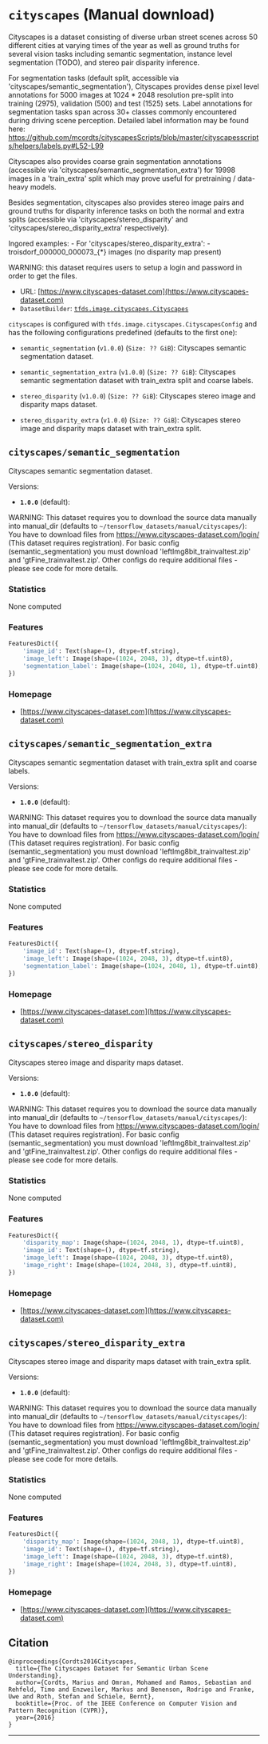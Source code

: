 <div itemscope itemtype="http://schema.org/Dataset">
  <div itemscope itemprop="includedInDataCatalog" itemtype="http://schema.org/DataCatalog">
    <meta itemprop="name" content="TensorFlow Datasets" />
  </div>

  <meta itemprop="name" content="cityscapes" />
  <meta itemprop="description" content="Cityscapes is a dataset consisting of diverse urban street scenes across 50 different cities&#10;  at varying times of the year as well as ground truths for several vision tasks including&#10;  semantic segmentation, instance level segmentation (TODO), and stereo pair disparity inference.&#10;&#10;&#10;  For segmentation tasks (default split, accessible via 'cityscapes/semantic_segmentation'), Cityscapes provides&#10;  dense pixel level annotations for 5000 images at 1024 * 2048 resolution pre-split into training (2975),&#10;  validation (500) and test (1525) sets. Label annotations for segmentation tasks span across 30+ classes&#10;  commonly encountered during driving scene perception. Detailed label information may be found here:&#10;  https://github.com/mcordts/cityscapesScripts/blob/master/cityscapesscripts/helpers/labels.py#L52-L99&#10;&#10;  Cityscapes also provides coarse grain segmentation annotations (accessible via 'cityscapes/semantic_segmentation_extra')&#10;  for 19998 images in a 'train_extra' split which may prove useful for pretraining / data-heavy models.&#10;&#10;&#10;  Besides segmentation, cityscapes also provides stereo image pairs and ground truths for disparity inference&#10;  tasks on both the normal and extra splits (accessible via 'cityscapes/stereo_disparity' and&#10;  'cityscapes/stereo_disparity_extra' respectively).&#10;&#10;  Ingored examples:&#10;  - For 'cityscapes/stereo_disparity_extra':&#10;    - troisdorf_000000_000073_{*} images (no disparity map present)&#10;&#10;  WARNING: this dataset requires users to setup a login and password in order to get the files.&#10;&#10;&#10;To use this dataset:&#10;&#10;```python&#10;import tensorflow_datasets as tfds&#10;&#10;ds = tfds.load('cityscapes', split='train')&#10;for ex in ds.take(4):&#10;  print(ex)&#10;```&#10;&#10;See [the guide](https://www.tensorflow.org/datasets/overview) for more&#10;informations on [tensorflow_datasets](https://www.tensorflow.org/datasets).&#10;&#10;" />
  <meta itemprop="url" content="https://www.tensorflow.org/datasets/catalog/cityscapes" />
  <meta itemprop="sameAs" content="https://www.cityscapes-dataset.com" />
  <meta itemprop="citation" content="@inproceedings{Cordts2016Cityscapes,&#10;  title={The Cityscapes Dataset for Semantic Urban Scene Understanding},&#10;  author={Cordts, Marius and Omran, Mohamed and Ramos, Sebastian and Rehfeld, Timo and Enzweiler, Markus and Benenson, Rodrigo and Franke, Uwe and Roth, Stefan and Schiele, Bernt},&#10;  booktitle={Proc. of the IEEE Conference on Computer Vision and Pattern Recognition (CVPR)},&#10;  year={2016}&#10;}&#10;" />
</div>

# `cityscapes` (Manual download)

Cityscapes is a dataset consisting of diverse urban street scenes across 50
different cities at varying times of the year as well as ground truths for
several vision tasks including semantic segmentation, instance level
segmentation (TODO), and stereo pair disparity inference.

For segmentation tasks (default split, accessible via
'cityscapes/semantic_segmentation'), Cityscapes provides dense pixel level
annotations for 5000 images at 1024 * 2048 resolution pre-split into training
(2975), validation (500) and test (1525) sets. Label annotations for
segmentation tasks span across 30+ classes commonly encountered during driving
scene perception. Detailed label information may be found here:
https://github.com/mcordts/cityscapesScripts/blob/master/cityscapesscripts/helpers/labels.py#L52-L99

Cityscapes also provides coarse grain segmentation annotations (accessible via
'cityscapes/semantic_segmentation_extra') for 19998 images in a 'train_extra'
split which may prove useful for pretraining / data-heavy models.

Besides segmentation, cityscapes also provides stereo image pairs and ground
truths for disparity inference tasks on both the normal and extra splits
(accessible via 'cityscapes/stereo_disparity' and
'cityscapes/stereo_disparity_extra' respectively).

Ingored examples: - For 'cityscapes/stereo_disparity_extra': -
troisdorf_000000_000073_{*} images (no disparity map present)

WARNING: this dataset requires users to setup a login and password in order to
get the files.

*   URL:
    [https://www.cityscapes-dataset.com](https://www.cityscapes-dataset.com)
*   `DatasetBuilder`:
    [`tfds.image.cityscapes.Cityscapes`](https://github.com/tensorflow/datasets/tree/master/tensorflow_datasets/image/cityscapes.py)

`cityscapes` is configured with `tfds.image.cityscapes.CityscapesConfig` and has
the following configurations predefined (defaults to the first one):

*   `semantic_segmentation` (`v1.0.0`) (`Size: ?? GiB`): Cityscapes semantic
    segmentation dataset.

*   `semantic_segmentation_extra` (`v1.0.0`) (`Size: ?? GiB`): Cityscapes
    semantic segmentation dataset with train_extra split and coarse labels.

*   `stereo_disparity` (`v1.0.0`) (`Size: ?? GiB`): Cityscapes stereo image and
    disparity maps dataset.

*   `stereo_disparity_extra` (`v1.0.0`) (`Size: ?? GiB`): Cityscapes stereo
    image and disparity maps dataset with train_extra split.

## `cityscapes/semantic_segmentation`

Cityscapes semantic segmentation dataset.

Versions:

*   **`1.0.0`** (default):

WARNING: This dataset requires you to download the source data manually into
manual_dir (defaults to `~/tensorflow_datasets/manual/cityscapes/`): You have to
download files from https://www.cityscapes-dataset.com/login/ (This dataset
requires registration). For basic config (semantic_segmentation) you must
download 'leftImg8bit_trainvaltest.zip' and 'gtFine_trainvaltest.zip'. Other
configs do require additional files - please see code for more details.

### Statistics

None computed

### Features

```python
FeaturesDict({
    'image_id': Text(shape=(), dtype=tf.string),
    'image_left': Image(shape=(1024, 2048, 3), dtype=tf.uint8),
    'segmentation_label': Image(shape=(1024, 2048, 1), dtype=tf.uint8),
})
```

### Homepage

*   [https://www.cityscapes-dataset.com](https://www.cityscapes-dataset.com)

## `cityscapes/semantic_segmentation_extra`

Cityscapes semantic segmentation dataset with train_extra split and coarse
labels.

Versions:

*   **`1.0.0`** (default):

WARNING: This dataset requires you to download the source data manually into
manual_dir (defaults to `~/tensorflow_datasets/manual/cityscapes/`): You have to
download files from https://www.cityscapes-dataset.com/login/ (This dataset
requires registration). For basic config (semantic_segmentation) you must
download 'leftImg8bit_trainvaltest.zip' and 'gtFine_trainvaltest.zip'. Other
configs do require additional files - please see code for more details.

### Statistics

None computed

### Features

```python
FeaturesDict({
    'image_id': Text(shape=(), dtype=tf.string),
    'image_left': Image(shape=(1024, 2048, 3), dtype=tf.uint8),
    'segmentation_label': Image(shape=(1024, 2048, 1), dtype=tf.uint8),
})
```

### Homepage

*   [https://www.cityscapes-dataset.com](https://www.cityscapes-dataset.com)

## `cityscapes/stereo_disparity`

Cityscapes stereo image and disparity maps dataset.

Versions:

*   **`1.0.0`** (default):

WARNING: This dataset requires you to download the source data manually into
manual_dir (defaults to `~/tensorflow_datasets/manual/cityscapes/`): You have to
download files from https://www.cityscapes-dataset.com/login/ (This dataset
requires registration). For basic config (semantic_segmentation) you must
download 'leftImg8bit_trainvaltest.zip' and 'gtFine_trainvaltest.zip'. Other
configs do require additional files - please see code for more details.

### Statistics

None computed

### Features

```python
FeaturesDict({
    'disparity_map': Image(shape=(1024, 2048, 1), dtype=tf.uint8),
    'image_id': Text(shape=(), dtype=tf.string),
    'image_left': Image(shape=(1024, 2048, 3), dtype=tf.uint8),
    'image_right': Image(shape=(1024, 2048, 3), dtype=tf.uint8),
})
```

### Homepage

*   [https://www.cityscapes-dataset.com](https://www.cityscapes-dataset.com)

## `cityscapes/stereo_disparity_extra`

Cityscapes stereo image and disparity maps dataset with train_extra split.

Versions:

*   **`1.0.0`** (default):

WARNING: This dataset requires you to download the source data manually into
manual_dir (defaults to `~/tensorflow_datasets/manual/cityscapes/`): You have to
download files from https://www.cityscapes-dataset.com/login/ (This dataset
requires registration). For basic config (semantic_segmentation) you must
download 'leftImg8bit_trainvaltest.zip' and 'gtFine_trainvaltest.zip'. Other
configs do require additional files - please see code for more details.

### Statistics

None computed

### Features

```python
FeaturesDict({
    'disparity_map': Image(shape=(1024, 2048, 1), dtype=tf.uint8),
    'image_id': Text(shape=(), dtype=tf.string),
    'image_left': Image(shape=(1024, 2048, 3), dtype=tf.uint8),
    'image_right': Image(shape=(1024, 2048, 3), dtype=tf.uint8),
})
```

### Homepage

*   [https://www.cityscapes-dataset.com](https://www.cityscapes-dataset.com)

## Citation

```
@inproceedings{Cordts2016Cityscapes,
  title={The Cityscapes Dataset for Semantic Urban Scene Understanding},
  author={Cordts, Marius and Omran, Mohamed and Ramos, Sebastian and Rehfeld, Timo and Enzweiler, Markus and Benenson, Rodrigo and Franke, Uwe and Roth, Stefan and Schiele, Bernt},
  booktitle={Proc. of the IEEE Conference on Computer Vision and Pattern Recognition (CVPR)},
  year={2016}
}
```

--------------------------------------------------------------------------------
